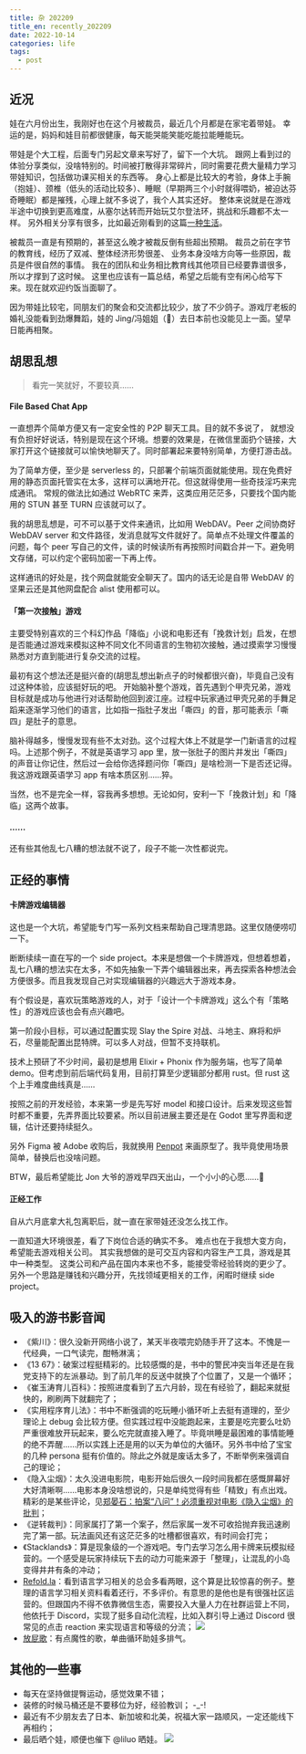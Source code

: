 ```yaml
---
title: 杂 202209
title_en: recently_202209
date: 2022-10-14
categories: life
tags:
  - post
---
```


## 近况

娃在六月份出生，我刚好也在这个月被裁员，最近几个月都是在家宅着带娃。
幸运的是，妈妈和娃目前都很健康，每天能哭能笑能吃能拉能睡能玩。

带娃是个大工程，后面专门另起文章来写好了，留下一个大坑。
跟网上看到过的体验分享类似，没啥特别的。时间被打散得非常碎片，同时需要花费大量精力学习带娃知识，包括做功课买相关的东西等。
身心上都是比较大的考验，身体上手腕（抱娃）、颈椎（低头的活动比较多）、睡眠（早期两三个小时就得喂奶，被迫达芬奇睡眠）都是摧残，心理上就不多说了，我个人其实还好。
整体来说就是在游戏半途中切换到更高难度，从塞尔达转而开始玩艾尔登法环，挑战和乐趣都不太一样。
另外相关分享有很多，比如最近刚看到的这篇[一种生活](https://www.douban.com/note/839077746/)。

被裁员一直是有预期的，甚至这么晚才被裁反倒有些超出预期。
裁员之前在字节的教育线，经历了双减、整体经济形势很差、 业务本身没啥方向等一些原因，裁员是件很自然的事情。
我在的团队和业务相比教育线其他项目已经要靠谱很多，所以才撑到了这时候。
这里也应该有一篇总结，希望之后能有空有闲心给写下来。现在就欢迎约饭当面聊了。

因为带娃比较宅，同朋友们的聚会和交流都比较少，放了不少鸽子。游戏厅老板的婚礼没能看到劲爆舞蹈，娃的 Jing/冯姐姐（🤔）去日本前也没能见上一面。望早日能再相聚。

## 胡思乱想
> 看完一笑就好，不要较真……

#### File Based Chat App

一直想弄个简单方便又有一定安全性的 P2P 聊天工具。目的就不多说了， 就想没有负担好好说话，特别是现在这个环境。想要的效果是，在微信里面扔个链接，大家打开这个链接就可以愉快地聊天了。同时部署起来要特别简单，方便打游击战。

为了简单方便，至少是 serverless 的，只部署个前端页面就能使用。现在免费好用的静态页面托管实在太多，这样可以满地开花。但这就得使用一些奇技淫巧来完成通讯。
常规的做法比如通过 WebRTC 来弄，这类应用茫茫多，只要找个国内能用的 STUN 甚至 TURN 应该就可以了。

我的胡思乱想是，可不可以基于文件来通讯，比如用 WebDAV。Peer 之间协商好 WebDAV server 和文件路径，发消息就写文件就好了。简单点不处理文件覆盖的问题，每个 peer 写自己的文件，读的时候读所有再按照时间戳合并一下。避免明文存储，可以约定个密码加密一下再上传。

这样通讯的好处是，找个网盘就能安全聊天了。国内的话无论是自带 WebDAV 的坚果云还是其他网盘配合 alist 使用都可以。

#### 「第一次接触」游戏

主要受特别喜欢的三个科幻作品「降临」小说和电影还有「挽救计划」启发，在想是否能通过游戏来模拟这种不同文化不同语言的生物初次接触，通过摸索学习慢慢熟悉对方直到能进行复杂交流的过程。

最初有这个想法还是挺兴奋的(胡思乱想出新点子的时候都很兴奋)，毕竟自己没有过这种体验，应该挺好玩的吧。
开始脑补整个游戏，首先遇到个甲壳兄弟，游戏目标就是成功与他进行对话帮助他回到波江座。过程中玩家通过甲壳兄弟的手舞足蹈来逐渐学习他们的语言，比如指一指肚子发出「嘶四」的音，那可能表示「嘶四」是肚子的意思。

脑补得越多，慢慢发现有些不太对劲。这个过程大体上不就是学一门新语言的过程吗。上述那个例子，不就是英语学习 app 里，放一张肚子的图片并发出「嘶四」的声音让你记住，然后过一会给你选择题问你「嘶四」是啥检测一下是否还记得。我这游戏跟英语学习 app 有啥本质区别……猝。

当然，也不是完全一样，容我再多想想。无论如何，安利一下「挽救计划」和「降临」这两个故事。

#### ……

还有些其他乱七八糟的想法就不说了，段子不能一次性都说完。

## 正经的事情

#### 卡牌游戏编辑器

这也是一个大坑，希望能专门写一系列文档来帮助自己理清思路。这里仅随便唠叨一下。

断断续续一直在写的一个 side project。本来是想做一个卡牌游戏，但想着想着，乱七八糟的想法实在太多，不如先抽象一下弄个编辑器出来，再去探索各种想法会方便很多。而且我发现自己对实现编辑器的兴趣远大于游戏本身。

有个假设是，喜欢玩策略游戏的人，对于「设计一个卡牌游戏」这么个有「策略性」的游戏应该也会有点兴趣吧。

第一阶段小目标，可以通过配置实现 Slay the Spire 对战、斗地主、麻将和炉石，尽量能配置出昆特牌。可以多人对战，但暂不支持联机。

技术上预研了不少时间，最初是想用 Elixir + Phonix 作为服务端，也写了简单 demo。但考虑到前后端代码复用，目前打算至少逻辑部分都用 rust。但 rust 这个上手难度曲线真是……

按照之前的开发经验，本来第一步是先写好 model 和接口设计。后来发现这些暂时都不重要，先弄界面比较要紧。所以目前进展主要还是在 Godot 里写界面和逻辑，估计还要持续挺久。

另外 Figma 被 Adobe 收购后，我就换用 [Penpot](https://penpot.app/) 来画原型了。我毕竟使用场景简单，替换后也没啥问题。

BTW，最后希望能比 Jon 大爷的游戏早四天出山，一个小小的心愿……🐶

#### 正经工作

自从六月底拿大礼包离职后，就一直在家带娃还没怎么找工作。

一直知道大环境很差，看了下岗位合适的确实不多。
难点也在于我想大变方向，希望能去游戏相关公司。
其实我想做的是可交互内容和内容生产工具，游戏是其中一种类型。
这类公司和产品在国内本来也不多，能接受零经验转岗的更少了。
另外一个思路是赚钱和兴趣分开，先找领域更相关的工作，闲暇时继续 side project。


## 吸入的游书影音闻

- 《紫川》：很久没新开网络小说了，某天半夜喂完奶随手开了这本。不愧是一代经典，一口气读完，酣畅淋漓；
- 《13 67》：破案过程挺精彩的。比较感慨的是，书中的警民冲突当年还是在我党支持下的左派暴动。到了前几年的反送中就换了个位置了，又是一个循环；
- 《崔玉涛育儿百科》：按照进度看到了五六月龄，现在有经验了，翻起来就挺快的，刷刷两下就翻完了；
- 《实用程序育儿法》：书中不断强调的吃玩睡小循环听上去挺有道理的，至少理论上 debug 会比较方便。但实践过程中没能跑起来，主要是吃完要么吐奶严重很难放开玩起来，要么吃完就直接入睡了。毕竟哄睡是最困难的事情能睡的绝不弄醒……所以实践上还是用的以天为单位的大循环。另外书中给了宝宝的几种 persona 挺有价值的。除此之外就是废话太多了，不断举例来强调自己的理论；
- 《隐入尘烟》：太久没进电影院，电影开始后很久一段时间我都在感慨屏幕好大好清晰啊……电影本身没啥想说的，只是单纯觉得有些「精致」有点出戏。精彩的是某些评论，见[郑晏石：拍案“八问”！必须重视对电影《隐入尘烟》的批判](https://web.archive.org/web/20220927155824/https://mp.weixin.qq.com/s/G80EvbN7RfKaDcjkbyyyPg)；
- 《逆转裁判》：同家属打了第一个案子，然后家属一发不可收拾抛弃我迅速刷完了第一部。玩法画风还有这茫茫多的吐槽都很喜欢，有时间会打完；
- 《Stacklands》：算是现象级的一个游戏吧。专门去学习怎么用卡牌来玩模拟经营的。一个感受是玩家持续玩下去的动力可能来源于「整理」，让混乱的小岛变得井井有条的冲动；
- [Refold.la](https://refold.la/)：看到语言学习相关的总会多看两眼，这个算是比较惊喜的例子。整理的语言学习相关资料看着还行，不多评价。有意思的是他也是有很强社区运营的。但跟国内不得不依靠微信生态，需要投入大量人力在社群运营上不同，他依托于 Discord，实现了挺多自动化流程，比如入群引导上通过 Discord 很常见的点击 reaction 来实现语言和等级的分流；
![](https://files.tzwm.me/images/2022/10/20221014145832.webp)
- [放屁歌](https://youtu.be/Zcwe7zCuqrc)：有点魔性的歌，单曲循环助娃多排气。

## 其他的一些事

- 每天在坚持做提臀运动，感觉效果不错；
- 装修的时候马桶还是不要移位为好，经验教训； -_-!
- 最近有不少朋友去了日本、新加坡和北美，祝福大家一路顺风，一定还能线下再相约；
- 最后晒个娃，顺便也催下 @liluo 晒娃。
![](https://files.tzwm.me/images/2022/10/20221014144706.webp)
